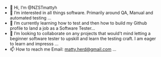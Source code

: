 - 👋 Hi, I’m @NZSTmattyh
- 👀 I’m interested in all things software. Primarily around QA, Manual and automated testing ...
- 🌱 I’m currently learning how to test and then how to build my Github profile to land a job as a Software Tester...
- 💞️ I’m looking to collaborate on any projects that would't mind letting a beginner software tester to upskill and learn the testing craft. I am eager to learn and impresss ...
- 📫 How to reach me Email: matty.herd@gmail.com ...

<!---
NZSTmattyh/NZSTmattyh is a ✨ special ✨ repository because its `README.md` (this file) appears on your GitHub profile.
You can click the Preview link to take a look at your changes.
--->
